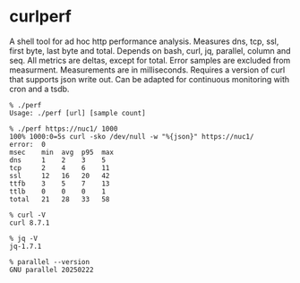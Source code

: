# curlperf
A shell tool for ad hoc http performance analysis. Measures dns, tcp, ssl, first byte, last byte and total. Depends on bash, curl, jq, parallel, column and seq. All metrics are deltas, except for total. Error samples are excluded from measurment. Measurements are in milliseconds. Requires a version of curl that supports json write out. Can be adapted for continuous monitoring with cron and a tsdb.
```
% ./perf
Usage: ./perf [url] [sample count]
```
```
% ./perf https://nuc1/ 1000
100% 1000:0=5s curl -sko /dev/null -w "%{json}" https://nuc1/
error:  0
msec    min  avg  p95  max
dns     1    2    3    5
tcp     2    4    6    11
ssl     12   16   20   42
ttfb    3    5    7    13
ttlb    0    0    0    1
total   21   28   33   58
```
```
% curl -V
curl 8.7.1
```
```
% jq -V
jq-1.7.1
```
```
% parallel --version
GNU parallel 20250222
```
